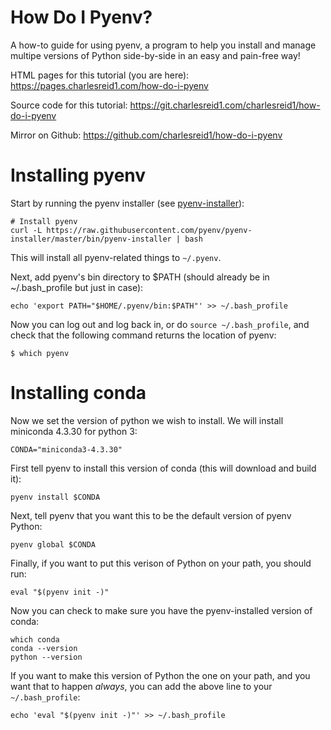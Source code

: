 # How Do I Pyenv?

A how-to guide for using pyenv, a program to help you install and manage
multipe versions of Python side-by-side in an easy and pain-free way!

HTML pages for this tutorial (you are here): <https://pages.charlesreid1.com/how-do-i-pyenv>

Source code for this tutorial: <https://git.charlesreid1.com/charlesreid1/how-do-i-pyenv>

Mirror on Github: <https://github.com/charlesreid1/how-do-i-pyenv>


# Installing pyenv

Start by running the pyenv installer (see [pyenv-installer](https://github.com/pyenv/pyenv-installer)):

```
# Install pyenv
curl -L https://raw.githubusercontent.com/pyenv/pyenv-installer/master/bin/pyenv-installer | bash
```

This will install all pyenv-related things to `~/.pyenv`.

Next, add pyenv's bin directory to $PATH (should already be in ~/.bash_profile but just in case):

```
echo 'export PATH="$HOME/.pyenv/bin:$PATH"' >> ~/.bash_profile
```

Now you can log out and log back in, or do `source ~/.bash_profile`, and 
check that the following command returns the location of pyenv:

```
$ which pyenv
```

# Installing conda

Now we set the version of python we wish to install. We will install miniconda 4.3.30 for python 3:

```
CONDA="miniconda3-4.3.30"
```

First tell pyenv to install this version of conda (this will download and build it):

```
pyenv install $CONDA
```

Next, tell pyenv that you want this to be the default version of pyenv Python:

```
pyenv global $CONDA
```

Finally, if you want to put this verison of Python on your path, you should run:

```
eval "$(pyenv init -)"
```

Now you can check to make sure you have the pyenv-installed version of conda:

```
which conda
conda --version
python --version
```

If you want to make this version of Python the one on your path, and you want
that to happen *always*, you can add the above line to your `~/.bash_profile`:

```
echo 'eval "$(pyenv init -)"' >> ~/.bash_profile
```

